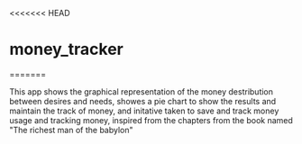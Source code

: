 <<<<<<< HEAD
# money_tracker
=======

This app shows the graphical representation of the money destribution between desires and needs, showes a pie chart to show the results and maintain the track of money, and initative taken to save and track money usage and tracking money, inspired from the chapters from the book named "The richest man of the babylon"


